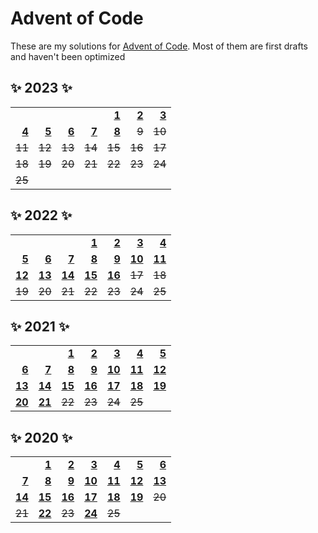 # Advent of Code

These are my solutions for [Advent of Code][AoC].
Most of them are first drafts and haven't been optimized

[AoC]: https://adventofcode.com/

## ✨ 2023 ✨

|          |          |          |          |          |          |          |
| -------: | -------: | -------: | -------: | -------: | -------: | -------: |
|          |          |          |          | **[1][23-1]** | **[2][23-2]** | **[3][23-3]** |
| **[4][23-4]** | **[5][23-5]** | **[6][23-6]** | **[7][23-7]** | **[8][23-8]** | ~~9~~ | ~~10~~ |
| ~~11~~ | ~~12~~ | ~~13~~ | ~~14~~ | ~~15~~ | ~~16~~ | ~~17~~ |
| ~~18~~ | ~~19~~ | ~~20~~ | ~~21~~ | ~~22~~ | ~~23~~ | ~~24~~ |
| ~~25~~ | | | | | | |

[23-1]: 2023/src/bin/day-1.rs
[23-2]: 2023/src/bin/day-2.rs
[23-3]: 2023/src/bin/day-3.rs
[23-4]: 2023/src/bin/day-4.rs
[23-5]: 2023/src/bin/day-5.rs
[23-6]: 2023/src/bin/day-6.rs
[23-7]: 2023/src/bin/day-7.rs
[23-8]: 2023/src/bin/day-8.rs

## ✨ 2022 ✨

[22-1]: 2022/src/bin/day-1.rs
[22-2]: 2022/src/bin/day-2.rs
[22-3]: 2022/src/bin/day-3.rs
[22-4]: 2022/src/bin/day-4.rs
[22-5]: 2022/src/bin/day-5.rs
[22-6]: 2022/src/bin/day-6.rs
[22-7]: 2022/src/bin/day-7.rs
[22-8]: 2022/src/bin/day-8.rs
[22-9]: 2022/src/bin/day-9.rs
[22-10]: 2022/src/bin/day-10.rs
[22-11]: 2022/src/bin/day-11.rs
[22-12]: 2022/src/bin/day-12.rs
[22-13]: 2022/src/bin/day-13.rs
[22-14]: 2022/src/bin/day-14.rs
[22-15]: 2022/src/bin/day-15.rs
[22-16]: 2022/src/bin/day-16.rs

|          |          |          |          |          |          |          |
| -------: | -------: | -------: | -------: | -------: | -------: | -------: |
|          |          |          | **[1][22-1]** | **[2][22-2]** | **[3][22-3]** | **[4][22-4]** |
| **[5][22-5]** | **[6][22-6]** | **[7][22-7]** | **[8][22-8]** | **[9][22-9]** | **[10][22-10]** | **[11][22-11]** |
| **[12][22-12]** | **[13][22-13]** | **[14][22-14]** | **[15][22-15]** | **[16][22-16]** | ~~17~~ | ~~18~~ |
| ~~19~~ | ~~20~~ | ~~21~~ | ~~22~~ | ~~23~~ | ~~24~~ | ~~25~~ |

## ✨ 2021 ✨

[21-1]: 2021/src/bin/day-1.rs
[21-2]: 2021/src/bin/day-2.rs
[21-3]: 2021/src/bin/day-3.rs
[21-4]: 2021/src/bin/day-4.rs
[21-5]: 2021/src/bin/day-5.rs
[21-6]: 2021/src/bin/day-6.rs
[21-7]: 2021/src/bin/day-7.rs
[21-8]: 2021/src/bin/day-8.rs
[21-9]: 2021/src/bin/day-9.rs
[21-10]: 2021/src/bin/day-10.rs
[21-11]: 2021/src/bin/day-11.rs
[21-12]: 2021/src/bin/day-12.rs
[21-13]: 2021/src/bin/day-13.rs
[21-14]: 2021/src/bin/day-14.rs
[21-15]: 2021/src/bin/day-15.rs
[21-16]: 2021/src/bin/day-16.rs
[21-17]: 2021/src/bin/day-17.rs
[21-18]: 2021/src/bin/day-18.rs
[21-19]: 2021/src/bin/day-19.rs
[21-20]: 2021/src/bin/day-20.rs
[21-21]: 2021/src/bin/day-21.rs

|          |          |          |          |          |          |          |
| -------: | -------: | -------: | -------: | -------: | -------: | -------: |
|          |          |  **[1][21-1]** |  **[2][21-2]** |  **[3][21-3]** |  **[4][21-4]** |  **[5][21-5]** |
|  **[6][21-6]** |  **[7][21-7]** |  **[8][21-8]** |  **[9][21-9]** | **[10][21-10]** | **[11][21-11]** | **[12][21-12]** |
| **[13][21-13]** | **[14][21-14]** | **[15][21-15]** | **[16][21-16]** | **[17][21-17]** | **[18][21-18]** | **[19][21-19]** |
| **[20][21-20]** | **[21][21-21]** | ~~22~~ | ~~23~~ | ~~24~~ | ~~25~~ |  |

## ✨ 2020 ✨

[20-1]: 2020/src/bin/day-1.rs
[20-2]: 2020/src/bin/day-2.rs
[20-3]: 2020/src/bin/day-3.rs
[20-4]: 2020/src/bin/day-4.rs
[20-5]: 2020/src/bin/day-5.rs
[20-6]: 2020/src/bin/day-6.rs
[20-7]: 2020/src/bin/day-7.rs
[20-8]: 2020/src/bin/day-8.rs
[20-9]: 2020/src/bin/day-9.rs
[20-10]: 2020/src/bin/day-10.rs
[20-11]: 2020/src/bin/day-11.rs
[20-12]: 2020/src/bin/day-12.rs
[20-13]: 2020/src/bin/day-13.rs
[20-14]: 2020/src/bin/day-14.rs
[20-15]: 2020/src/bin/day-15.rs
[20-16]: 2020/src/bin/day-16.rs
[20-17]: 2020/src/bin/day-17.rs
[20-18]: 2020/src/bin/day-18.rs
[20-19]: 2020/src/bin/day-19.rs
[20-22]: 2020/src/bin/day-22.rs
[20-24]: 2020/src/bin/day-24.rs

|          |          |          |          |          |          |          |
| -------: | -------: | -------: | -------: | -------: | -------: | -------: |
|          |  **[1][20-1]** |  **[2][20-2]** |  **[3][20-3]** |  **[4][20-4]** |  **[5][20-5]** |  **[6][20-6]** |
|  **[7][20-7]** |  **[8][20-8]** |  **[9][20-9]** | **[10][20-10]** | **[11][20-11]** | **[12][20-12]** | **[13][20-13]** |
| **[14][20-14]** | **[15][20-15]** | **[16][20-16]** | **[17][20-17]** | **[18][20-18]** | **[19][20-19]** | ~~20~~ |
| ~~21~~ | **[22][20-22]** | ~~23~~ | **[24][20-24]** | ~~25~~ |  |  |
